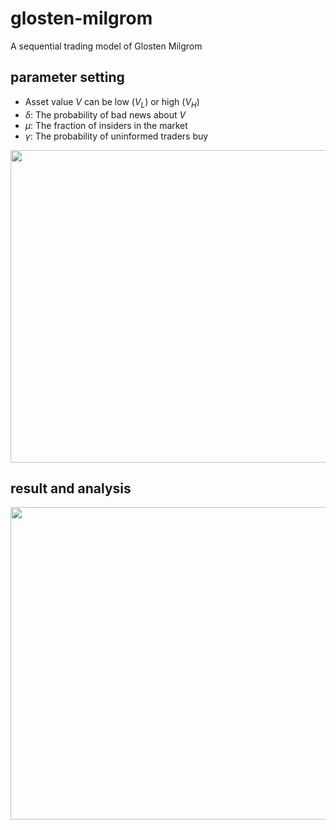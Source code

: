 # glosten-milgrom
A sequential trading model of Glosten Milgrom

## parameter setting
- Asset value $V$ can be low ($V_L$) or high ($V_H$)
- $\delta$: The probability of bad news about $V$
- $\mu$: The fraction of insiders in the market
- $\gamma$: The probability of uninformed traders buy

<img src="https://imgur.com/a/rotVzWP.png" width="700" height="500">

## result and analysis
<img src="https://imgur.com/JWxP50c.png" width="700" height="500">
